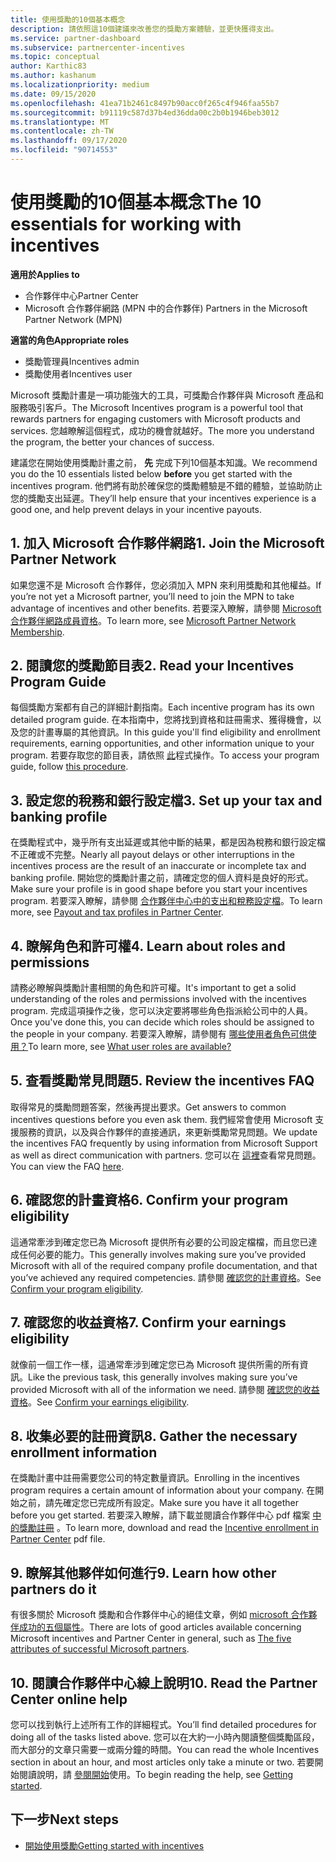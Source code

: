 ```yaml
---
title: 使用獎勵的10個基本概念
description: 請依照這10個建議來改善您的獎勵方案體驗，並更快獲得支出。
ms.service: partner-dashboard
ms.subservice: partnercenter-incentives
ms.topic: conceptual
author: Karthic83
ms.author: kashanum
ms.localizationpriority: medium
ms.date: 09/15/2020
ms.openlocfilehash: 41ea71b2461c8497b90acc0f265c4f946faa55b7
ms.sourcegitcommit: b91119c587d37b4ed36dda00c2b0b1946beb3012
ms.translationtype: MT
ms.contentlocale: zh-TW
ms.lasthandoff: 09/17/2020
ms.locfileid: "90714553"
---
```

# <a name="the-10-essentials-for-working-with-incentives"></a><span data-ttu-id="c2513-103">使用獎勵的10個基本概念</span><span class="sxs-lookup"><span data-stu-id="c2513-103">The 10 essentials for working with incentives</span></span>

<span data-ttu-id="c2513-104">**適用於**</span><span class="sxs-lookup"><span data-stu-id="c2513-104">**Applies to**</span></span>

- <span data-ttu-id="c2513-105">合作夥伴中心</span><span class="sxs-lookup"><span data-stu-id="c2513-105">Partner Center</span></span>
- <span data-ttu-id="c2513-106">Microsoft 合作夥伴網路 (MPN 中的合作夥伴) </span><span class="sxs-lookup"><span data-stu-id="c2513-106">Partners in the Microsoft Partner Network (MPN)</span></span>

<span data-ttu-id="c2513-107">**適當的角色**</span><span class="sxs-lookup"><span data-stu-id="c2513-107">**Appropriate roles**</span></span>

- <span data-ttu-id="c2513-108">獎勵管理員</span><span class="sxs-lookup"><span data-stu-id="c2513-108">Incentives admin</span></span>
- <span data-ttu-id="c2513-109">獎勵使用者</span><span class="sxs-lookup"><span data-stu-id="c2513-109">Incentives user</span></span>

<span data-ttu-id="c2513-110">Microsoft 獎勵計畫是一項功能強大的工具，可獎勵合作夥伴與 Microsoft 產品和服務吸引客戶。</span><span class="sxs-lookup"><span data-stu-id="c2513-110">The Microsoft Incentives program is a powerful tool that rewards partners for engaging customers with Microsoft products and services.</span></span> <span data-ttu-id="c2513-111">您越瞭解這個程式，成功的機會就越好。</span><span class="sxs-lookup"><span data-stu-id="c2513-111">The more you understand the program, the better your chances of success.</span></span>

<span data-ttu-id="c2513-112">建議您在開始使用獎勵計畫之前， **先** 完成下列10個基本知識。</span><span class="sxs-lookup"><span data-stu-id="c2513-112">We recommend you do the 10 essentials listed below **before** you get started with the incentives program.</span></span> <span data-ttu-id="c2513-113">他們將有助於確保您的獎勵體驗是不錯的體驗，並協助防止您的獎勵支出延遲。</span><span class="sxs-lookup"><span data-stu-id="c2513-113">They’ll help ensure that your incentives experience is a good one, and help prevent delays in your incentive payouts.</span></span>

## <a name="1-join-the-microsoft-partner-network"></a><span data-ttu-id="c2513-114">1. 加入 Microsoft 合作夥伴網路</span><span class="sxs-lookup"><span data-stu-id="c2513-114">1. Join the Microsoft Partner Network</span></span>

<span data-ttu-id="c2513-115">如果您還不是 Microsoft 合作夥伴，您必須加入 MPN 來利用獎勵和其他權益。</span><span class="sxs-lookup"><span data-stu-id="c2513-115">If you’re not yet a Microsoft partner, you’ll need to join the MPN to take advantage of incentives and other benefits.</span></span> <span data-ttu-id="c2513-116">若要深入瞭解，請參閱 [Microsoft 合作夥伴網路成員資格](https://partner.microsoft.com/membership)。</span><span class="sxs-lookup"><span data-stu-id="c2513-116">To learn more, see [Microsoft Partner Network Membership](https://partner.microsoft.com/membership).</span></span>

## <a name="2-read-your-incentives-program-guide"></a><span data-ttu-id="c2513-117">2. 閱讀您的獎勵節目表</span><span class="sxs-lookup"><span data-stu-id="c2513-117">2. Read your Incentives Program Guide</span></span>

<span data-ttu-id="c2513-118">每個獎勵方案都有自己的詳細計劃指南。</span><span class="sxs-lookup"><span data-stu-id="c2513-118">Each incentive program has its own detailed program guide.</span></span> <span data-ttu-id="c2513-119">在本指南中，您將找到資格和註冊需求、獲得機會，以及您的計畫專屬的其他資訊。</span><span class="sxs-lookup"><span data-stu-id="c2513-119">In this guide you'll find eligibility and enrollment requirements, earning opportunities, and other information unique to your program.</span></span> <span data-ttu-id="c2513-120">若要存取您的節目表，請依照 [此](incentives-determined-your-program-eligibility.md#determining-your-program-eligibility)程式操作。</span><span class="sxs-lookup"><span data-stu-id="c2513-120">To access your program guide, follow [this procedure](incentives-determined-your-program-eligibility.md#determining-your-program-eligibility).</span></span>

## <a name="3-set-up-your-tax-and-banking-profile"></a><span data-ttu-id="c2513-121">3. 設定您的稅務和銀行設定檔</span><span class="sxs-lookup"><span data-stu-id="c2513-121">3. Set up your tax and banking profile</span></span>

<span data-ttu-id="c2513-122">在獎勵程式中，幾乎所有支出延遲或其他中斷的結果，都是因為稅務和銀行設定檔不正確或不完整。</span><span class="sxs-lookup"><span data-stu-id="c2513-122">Nearly all payout delays or other interruptions in the incentives process are the result of an inaccurate or incomplete tax and banking profile.</span></span> <span data-ttu-id="c2513-123">開始您的獎勵計畫之前，請確定您的個人資料是良好的形式。</span><span class="sxs-lookup"><span data-stu-id="c2513-123">Make sure your profile is in good shape before you start your incentives program.</span></span> <span data-ttu-id="c2513-124">若要深入瞭解，請參閱 [合作夥伴中心中的支出和稅務設定檔](incentives-create-and-manage-your-payout-and-tax-profiles.md)。</span><span class="sxs-lookup"><span data-stu-id="c2513-124">To learn more, see [Payout and tax profiles in Partner Center](incentives-create-and-manage-your-payout-and-tax-profiles.md).</span></span>

## <a name="4-learn-about-roles-and-permissions"></a><span data-ttu-id="c2513-125">4. 瞭解角色和許可權</span><span class="sxs-lookup"><span data-stu-id="c2513-125">4. Learn about roles and permissions</span></span>

<span data-ttu-id="c2513-126">請務必瞭解與獎勵計畫相關的角色和許可權。</span><span class="sxs-lookup"><span data-stu-id="c2513-126">It's important to get a solid understanding of the roles and permissions involved with the incentives program.</span></span> <span data-ttu-id="c2513-127">完成這項操作之後，您可以決定要將哪些角色指派給公司中的人員。</span><span class="sxs-lookup"><span data-stu-id="c2513-127">Once you've done this, you can decide which roles should be assigned to the people in your company.</span></span> <span data-ttu-id="c2513-128">若要深入瞭解，請參閱有 [哪些使用者角色可供使用？](incentives-faq.md#what-user-roles-are-available)</span><span class="sxs-lookup"><span data-stu-id="c2513-128">To learn more, see [What user roles are available?](incentives-faq.md#what-user-roles-are-available)</span></span>

## <a name="5-review-the-incentives-faq"></a><span data-ttu-id="c2513-129">5. 查看獎勵常見問題</span><span class="sxs-lookup"><span data-stu-id="c2513-129">5. Review the incentives FAQ</span></span>

<span data-ttu-id="c2513-130">取得常見的獎勵問題答案，然後再提出要求。</span><span class="sxs-lookup"><span data-stu-id="c2513-130">Get answers to common incentives questions before you even ask them.</span></span> <span data-ttu-id="c2513-131">我們經常會使用 Microsoft 支援服務的資訊，以及與合作夥伴的直接通訊，來更新獎勵常見問題。</span><span class="sxs-lookup"><span data-stu-id="c2513-131">We update the incentives FAQ frequently by using information from Microsoft Support as well as direct communication with partners.</span></span> <span data-ttu-id="c2513-132">您可以在 [這裡](incentives-faq.md)查看常見問題。</span><span class="sxs-lookup"><span data-stu-id="c2513-132">You can view the FAQ [here](incentives-faq.md).</span></span>

## <a name="6-confirm-your-program-eligibility"></a><span data-ttu-id="c2513-133">6. 確認您的計畫資格</span><span class="sxs-lookup"><span data-stu-id="c2513-133">6. Confirm your program eligibility</span></span>

<span data-ttu-id="c2513-134">這通常牽涉到確定您已為 Microsoft 提供所有必要的公司設定檔檔，而且您已達成任何必要的能力。</span><span class="sxs-lookup"><span data-stu-id="c2513-134">This generally involves making sure you’ve provided Microsoft with all of the required company profile documentation, and that you’ve achieved any required competencies.</span></span> <span data-ttu-id="c2513-135">請參閱 [確認您的計畫資格](incentives-determined-your-program-eligibility.md)。</span><span class="sxs-lookup"><span data-stu-id="c2513-135">See [Confirm your program eligibility](incentives-determined-your-program-eligibility.md).</span></span>

## <a name="7-confirm-your-earnings-eligibility"></a><span data-ttu-id="c2513-136">7. 確認您的收益資格</span><span class="sxs-lookup"><span data-stu-id="c2513-136">7. Confirm your earnings eligibility</span></span>

<span data-ttu-id="c2513-137">就像前一個工作一樣，這通常牽涉到確定您已為 Microsoft 提供所需的所有資訊。</span><span class="sxs-lookup"><span data-stu-id="c2513-137">Like the previous task, this generally involves making sure you’ve provided Microsoft with all of the information we need.</span></span> <span data-ttu-id="c2513-138">請參閱 [確認您的收益資格](incentives-confirm-your-earnings-eligibility.md)。</span><span class="sxs-lookup"><span data-stu-id="c2513-138">See [Confirm your earnings eligibility](incentives-confirm-your-earnings-eligibility.md).</span></span>

## <a name="8-gather-the-necessary-enrollment-information"></a><span data-ttu-id="c2513-139">8. 收集必要的註冊資訊</span><span class="sxs-lookup"><span data-stu-id="c2513-139">8. Gather the necessary enrollment information</span></span>

<span data-ttu-id="c2513-140">在獎勵計畫中註冊需要您公司的特定數量資訊。</span><span class="sxs-lookup"><span data-stu-id="c2513-140">Enrolling in the incentives program requires a certain amount of information about your company.</span></span> <span data-ttu-id="c2513-141">在開始之前，請先確定您已完成所有設定。</span><span class="sxs-lookup"><span data-stu-id="c2513-141">Make sure you have it all together before you get started.</span></span> <span data-ttu-id="c2513-142">若要深入瞭解，請下載並閱讀合作夥伴中心 pdf 檔案 [中的獎勵註冊](https://assetsprod.microsoft.com/partner-center-incentives-enrollment.pdf) 。</span><span class="sxs-lookup"><span data-stu-id="c2513-142">To learn more, download and read the [Incentive enrollment in Partner Center](https://assetsprod.microsoft.com/partner-center-incentives-enrollment.pdf) pdf file.</span></span>

## <a name="9-learn-how-other-partners-do-it"></a><span data-ttu-id="c2513-143">9. 瞭解其他夥伴如何進行</span><span class="sxs-lookup"><span data-stu-id="c2513-143">9. Learn how other partners do it</span></span>

<span data-ttu-id="c2513-144">有很多關於 Microsoft 獎勵和合作夥伴中心的絕佳文章，例如 [microsoft 合作夥伴成功的五個屬性](https://www.microsoft.com/en-us/us-partner-blog/2019/08/29/the-five-attributes-of-successful-microsoft-partners/)。</span><span class="sxs-lookup"><span data-stu-id="c2513-144">There are lots of good articles available concerning Microsoft incentives and Partner Center in general, such as [The five attributes of successful Microsoft partners](https://www.microsoft.com/en-us/us-partner-blog/2019/08/29/the-five-attributes-of-successful-microsoft-partners/).</span></span>

## <a name="10-read-the-partner-center-online-help"></a><span data-ttu-id="c2513-145">10. 閱讀合作夥伴中心線上說明</span><span class="sxs-lookup"><span data-stu-id="c2513-145">10. Read the Partner Center online help</span></span>

<span data-ttu-id="c2513-146">您可以找到執行上述所有工作的詳細程式。</span><span class="sxs-lookup"><span data-stu-id="c2513-146">You’ll find detailed procedures for doing all of the tasks listed above.</span></span> <span data-ttu-id="c2513-147">您可以在大約一小時內閱讀整個獎勵區段，而大部分的文章只需要一或兩分鐘的時間。</span><span class="sxs-lookup"><span data-stu-id="c2513-147">You can read the whole Incentives section in about an hour, and most articles only take a minute or two.</span></span> <span data-ttu-id="c2513-148">若要開始閱讀說明，請 [參閱開始](incentives-get-started-intro.md)使用。</span><span class="sxs-lookup"><span data-stu-id="c2513-148">To begin reading the help, see [Getting started](incentives-get-started-intro.md).</span></span>

## <a name="next-steps"></a><span data-ttu-id="c2513-149">下一步</span><span class="sxs-lookup"><span data-stu-id="c2513-149">Next steps</span></span>

- [<span data-ttu-id="c2513-150">開始使用獎勵</span><span class="sxs-lookup"><span data-stu-id="c2513-150">Getting started with incentives</span></span>](incentives-get-started-intro.md)
